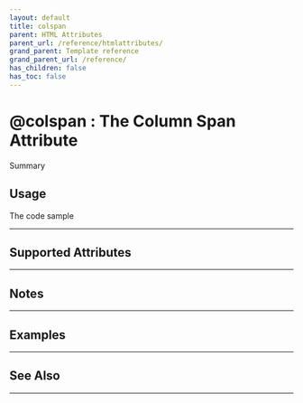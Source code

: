```yaml
---
layout: default
title: colspan
parent: HTML Attributes
parent_url: /reference/htmlattributes/
grand_parent: Template reference
grand_parent_url: /reference/
has_children: false
has_toc: false
---
```


# @colspan : The Column Span Attribute

Summary

## Usage

 The code sample

---

## Supported Attributes


---

## Notes


---

## Examples


---


## See Also


---

